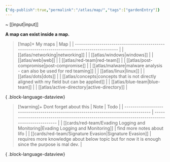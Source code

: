 ```yaml
---
{"dg-publish":true,"permalink":"/atlas/map/","tags":["gardenEntry"]}
---
```


~  [[input\|input]]

**A map can exist inside a map.**

> [!map]+ My maps
>  | Map                                                                                           |
> | --------------------------------------------------------------------------------------------- |
> | [[atlas/networking\|networking]]                                                           |
> | [[atlas/windows\|windows]]                                                                 |
> | [[atlas/web\|web]]                                                                         |
> | [[atlas/red-team\|red-team]]                                                               |
> | [[atlas/post-compromise\|post-compromise]]                                                 |
> | [[atlas/malware\|malware analysis - can also be used for red teaming]]                     |
> | [[atlas/linux\|linux]]                                                                     |
> | [[atlas/dots\|dots]]                                                                       |
> | [[atlas/concepts\|concepts that is not directly aligned with my field but can be applied]] |
> | [[atlas/blue-team\|blue-team]]                                                             |
> | [[atlas/active-directory\|active-directory]]                                               |
> 
{ .block-language-dataview}

> [!warning]+ Dont forget about this
>  | Note                                                                                 | Todo                                                                                             |
> | ------------------------------------------------------------------------------------ | ------------------------------------------------------------------------------------------------ |
> | [[cards/red-team/Evading Logging and Monitoring\|Evading Logging and Monitoring]] | find more notes about lifo                                                                       |
> | [[cards/red-team/Signature Evasion\|Signature Evasion]]                           | requires more knowledge about below topic but for now it is enough since the purpose is mal dev. |
> 
{ .block-language-dataview}





